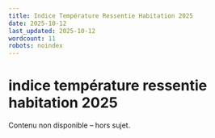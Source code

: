 ```yaml
---
title: Indice Température Ressentie Habitation 2025
date: 2025-10-12
last_updated: 2025-10-12
wordcount: 11
robots: noindex
---
```


# indice température ressentie habitation 2025

Contenu non disponible – hors sujet.